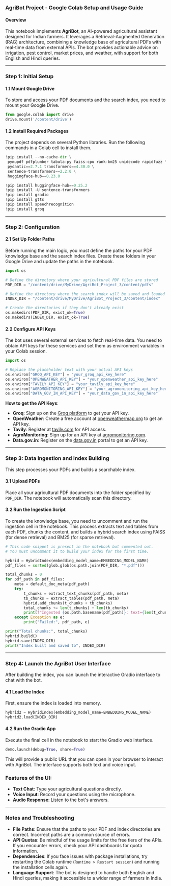 ### AgriBot Project - Google Colab Setup and Usage Guide

#### Overview
This notebook implements **AgriBot**, an AI-powered agricultural assistant designed for Indian farmers. It leverages a Retrieval-Augmented Generation (RAG) architecture, combining a knowledge base of agricultural PDFs with real-time data from external APIs. The bot provides actionable advice on irrigation, pest control, market prices, and weather, with support for both English and Hindi queries.

***

### Step 1: Initial Setup

#### 1.1 Mount Google Drive
To store and access your PDF documents and the search index, you need to mount your Google Drive.

```python
from google.colab import drive
drive.mount('/content/drive')
```

#### 1.2 Install Required Packages
The project depends on several Python libraries. Run the following commands in a Colab cell to install them.

```python
!pip install --no-cache-dir \
 pymupdf pdfplumber tabula-py faiss-cpu rank-bm25 unidecode rapidfuzz \
 pydantic==2.7.1 transformers==4.30.0 \
 sentence-transformers==2.2.0 \
 huggingface-hub==0.23.0

!pip install huggingface-hub==0.25.2
!pip install -U sentence-transformers
!pip install gradio
!pip install gtts
!pip install speechrecognition
!pip install groq
```

***

### Step 2: Configuration

#### 2.1 Set Up Folder Paths
Before running the main logic, you must define the paths for your PDF knowledge base and the search index files. Create these folders in your Google Drive and update the paths in the notebook.

```python
import os

# Define the directory where your agricultural PDF files are stored
PDF_DIR = "/content/drive/MyDrive/AgriBot_Project_3/content/pdfs"

# Define the directory where the search index will be saved and loaded from
INDEX_DIR = "/content/drive/MyDrive/AgriBot_Project_3/content/index"

# Create the directories if they don't already exist
os.makedirs(PDF_DIR, exist_ok=True)
os.makedirs(INDEX_DIR, exist_ok=True)
```

#### 2.2 Configure API Keys
The bot uses several external services to fetch real-time data. You need to obtain API keys for these services and set them as environment variables in your Colab session.

```python
import os

# Replace the placeholder text with your actual API keys
os.environ["GROQ_API_KEY"] = "your_groq_api_key_here"
os.environ["OPENWEATHER_API_KEY"] = "your_openweather_api_key_here"
os.environ["TAVILY_API_KEY"] = "your_tavily_api_key_here"
os.environ["AGROMONITORING_API_KEY"] = "your_agromonitoring_api_key_here"
os.environ["DATA_GOV_IN_API_KEY"] = "your_data_gov_in_api_key_here"
```

**How to get the API Keys**:
- **Groq**: Sign up on the [Groq platform](https://console.groq.com/keys) to get your API key.
- **OpenWeather**: Create a free account at [openweathermap.org](https://openweathermap.org) to get an API key.
- **Tavily**: Register at [tavily.com](https://tavily.com) for API access.
- **AgroMonitoring**: Sign up for an API key at [agromonitoring.com](https://agromonitoring.com).
- **Data.gov.in**: Register on the [data.gov.in](https://data.gov.in) portal to get an API key.

***

### Step 3: Data Ingestion and Index Building
This step processes your PDFs and builds a searchable index.

#### 3.1 Upload PDFs
Place all your agricultural PDF documents into the folder specified by `PDF_DIR`. The notebook will automatically scan this directory.

#### 3.2 Run the Ingestion Script
To create the knowledge base, you need to uncomment and run the ingestion cell in the notebook. This process extracts text and tables from each PDF, chunks the content, and builds a hybrid search index using FAISS (for dense retrieval) and BM25 (for sparse retrieval).

```python
# This code snippet is present in the notebook but commented out.
# You must uncomment it to build your index for the first time.

hybrid = HybridIndex(embedding_model_name=EMBEDDING_MODEL_NAME)
pdf_files = sorted(glob.glob(os.path.join(PDF_DIR, "*.pdf")))

total_chunks = 0
for pdf_path in pdf_files:
    meta = default_doc_meta(pdf_path)
    try:
        t_chunks = extract_text_chunks(pdf_path, meta)
        tb_chunks = extract_tables(pdf_path, meta)
        hybrid.add_chunks(t_chunks + tb_chunks)
        total_chunks += len(t_chunks) + len(tb_chunks)
        print(f"Ingested {os.path.basename(pdf_path)}: text={len(t_chunks)}, table_chunks={len(tb_chunks)}")
    except Exception as e:
        print("Failed:", pdf_path, e)

print("Total chunks:", total_chunks)
hybrid.build()
hybrid.save(INDEX_DIR)
print("Index built and saved to", INDEX_DIR)
```

***

### Step 4: Launch the AgriBot User Interface
After building the index, you can launch the interactive Gradio interface to chat with the bot.

#### 4.1 Load the Index
First, ensure the index is loaded into memory.

```python
hybrid2 = HybridIndex(embedding_model_name=EMBEDDING_MODEL_NAME)
hybrid2.load(INDEX_DIR)
```

#### 4.2 Run the Gradio App
Execute the final cell in the notebook to start the Gradio web interface.

```python
demo.launch(debug=True, share=True)
```
This will provide a public URL that you can open in your browser to interact with AgriBot. The interface supports both text and voice input.

### Features of the UI:
- **Text Chat**: Type your agricultural questions directly.
- **Voice Input**: Record your questions using the microphone.
- **Audio Response**: Listen to the bot's answers.

***

### Notes and Troubleshooting
- **File Paths**: Ensure that the paths to your PDF and index directories are correct. Incorrect paths are a common source of errors.
- **API Quotas**: Be mindful of the usage limits for the free tiers of the APIs. If you encounter errors, check your API dashboards for quota information.
- **Dependencies**: If you face issues with package installations, try restarting the Colab runtime (`Runtime > Restart session`) and running the installation cells again.
- **Language Support**: The bot is designed to handle both English and Hindi queries, making it accessible to a wider range of farmers in India.
